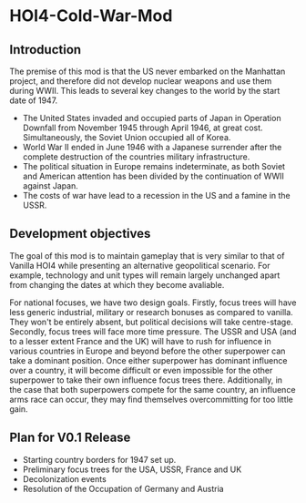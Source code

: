 # HOI4-Cold-War-Mod

## Introduction

The premise of this mod is that the US never embarked on the Manhattan project, and therefore did not develop nuclear weapons and use them during WWII. This leads to several key changes to the world by the start date of 1947.

* The United States invaded and occupied parts of Japan in Operation Downfall from November 1945 through April 1946, at great cost. Simultaneously, the Soviet Union occupied all of Korea. 
* World War II ended in June 1946 with a Japanese surrender after the complete destruction of the countries military infrastructure.
* The political situation in Europe remains indeterminate, as both Soviet and American attention has been divided by the continuation of WWII against Japan.
* The costs of war have lead to a recession in the US and a famine in the USSR.

## Development objectives

The goal of this mod is to maintain gameplay that is very similar to that of Vanilla HOI4 while presenting an alternative geopolitical scenario. For example, technology and unit types will remain largely unchanged apart from changing the dates at which they become avaliable.

For national focuses, we have two design goals. Firstly, focus trees will have less generic industrial, military or research bonuses as compared to vanilla. They won't be entirely absent, but political decisions will take centre-stage. Secondly, focus trees will face more time pressure. The USSR and USA (and to a lesser extent France and the UK) will have to rush for influence in various countries in Europe and beyond before the other superpower can take a dominant position. Once either superpower has dominant influence over a country, it will become difficult or even impossible for the other superpower to take their own influence focus trees there. Additionally, in the case that both superpowers compete for the same country, an influence arms race can occur, they may find themselves overcommitting for too little gain.

## Plan for V0.1 Release

* Starting country borders for 1947 set up.
* Preliminary focus trees for the USA, USSR, France and UK
* Decolonization events
* Resolution of the Occupation of Germany and Austria
